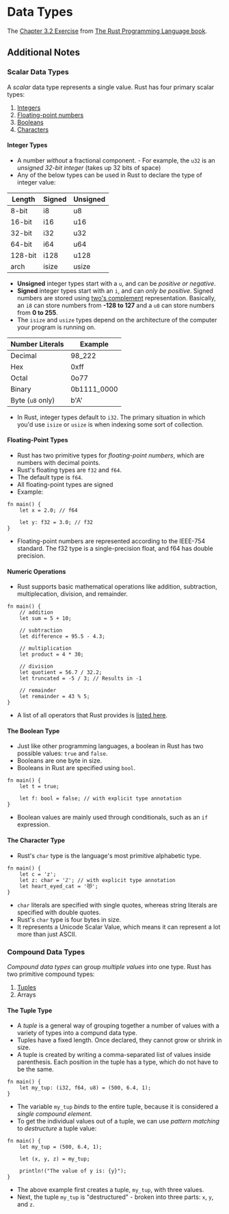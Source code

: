 # Data Types
The [Chapter 3.2 Exercise](https://doc.rust-lang.org/book/ch03-02-data-types.html) from [The Rust Programming Language book](https://doc.rust-lang.org/book/).

## Additional Notes
### Scalar Data Types
A _scalar_ data type represents a single value. Rust has four primary scalar types:
 1. [Integers](#integer-types)
 1. [Floating-point numbers](#floating-point-types)
 1. [Booleans](#the-boolean-type)
 1. [Characters](#the-character-type)
#### Integer Types
- A number *without* a fractional component. - For example, the `u32` is an *unsigned 32-bit integer* (takes up 32 bits of space)
- Any of the below types can be used in Rust to declare the type of integer value:

| Length  | Signed | Unsigned |
|---------|--------|----------|
| 8-bit   | i8     | u8       |
| 16-bit  | i16    | u16      |
| 32-bit  | i32    | u32      |
| 64-bit  | i64    | u64      |
| 128-bit | i128   | u128     |
| arch    | isize  | usize    |

- **Unsigned** integer types start with a `u`, and can be *positive or negative*.
-  **Signed** integer types start with an `i`, and can *only be positive*. Signed numbers are stored using [two's complement](https://en.wikipedia.org/wiki/Two%27s_complement) representation. Basically, an `i8` can store numbers from **-128 to 127** and a `u8` can store numbers from **0 to 255**.
- The `isize` and `usize` types depend on the architecture of the computer your program is running on.

| Number Literals  | Example     |
|------------------|-------------|
| Decimal          | 98_222      |
| Hex              | 0xff        |
| Octal            | 0o77        |
| Binary           | 0b1111_0000 |
| Byte (`u8` only) | b'A'        |

- In Rust, integer types default to `i32`. The primary situation in which you'd use `isize` or `usize` is when indexing some sort of collection.

#### Floating-Point Types
* Rust has two primitive types for *floating-point numbers*, which are numbers with decimal points. 
* Rust's floating types are `f32` and `f64`.
* The default type is `f64`.
* All floating-point types are signed
* Example:
```
fn main() {
    let x = 2.0; // f64

    let y: f32 = 3.0; // f32
}
```
* Floating-point numbers are represented according to the IEEE-754 standard. The f32 type is a single-precision float, and f64 has double precision.

#### Numeric Operations
* Rust supports basic mathematical operations like addition, subtraction, multiplecation, division, and remainder.

```
fn main() {
    // addition
    let sum = 5 + 10;

    // subtraction
    let difference = 95.5 - 4.3;

    // multiplication
    let product = 4 * 30;

    // division
    let quotient = 56.7 / 32.2;
    let truncated = -5 / 3; // Results in -1

    // remainder
    let remainder = 43 % 5;
}
```

* A list of all operators that Rust provides is [listed here](https://doc.rust-lang.org/book/appendix-02-operators.html).

#### The Boolean Type
- Just like other programming languages, a boolean in Rust has two possible values: `true` and `false`.
- Booleans are one byte in size.
- Booleans in Rust are specified using `bool`.
```
fn main() {
    let t = true;

    let f: bool = false; // with explicit type annotation
}
```
- Boolean values are mainly used through conditionals, such as an `if` expression.

#### The Character Type
- Rust's `char` type is the language's most primitive alphabetic type.

```
fn main() {
    let c = 'z';
    let z: char = 'ℤ'; // with explicit type annotation
    let heart_eyed_cat = '😻';
}
```
- `char` literals are specified with single quotes, whereas string literals are specified with double quotes.
- Rust's `char` type is four bytes in size.
- It represents a Unicode Scalar Value, which means it can represent a lot more than just ASCII.

### Compound Data Types
_Compound data types_ can group _multiple values_ into one type. Rust has two primitive compound types:
1. [Tuples](#the-tuple-type)
2. Arrays

#### The Tuple Type
- A _tuple_ is a general way of grouping together a number of values with a variety of types into a compund data type.
- Tuples have a fixed length. Once declared, they cannot grow or shrink in size.
- A tuple is created by writing a comma-separated list of values inside parenthesis. Each position in the tuple has a type, which do not have to be the same.

```
fn main() {
    let my_tup: (i32, f64, u8) = (500, 6.4, 1);
}
```
- The variable `my_tup` _binds_ to the entire tuple, because it is considered a _single compound element_.
- To get the individual values out of a tuple, we can use _pattern matching_ to _destructure_ a tuple value:

```
fn main() {
    let my_tup = (500, 6.4, 1);

    let (x, y, z) = my_tup;

    println!("The value of y is: {y}");
}
```
- The above example first creates a tuple, `my_tup`, with three values.
- Next, the tuple `my_tup` is "destructured" - broken into three parts: `x`, `y`, and `z`.